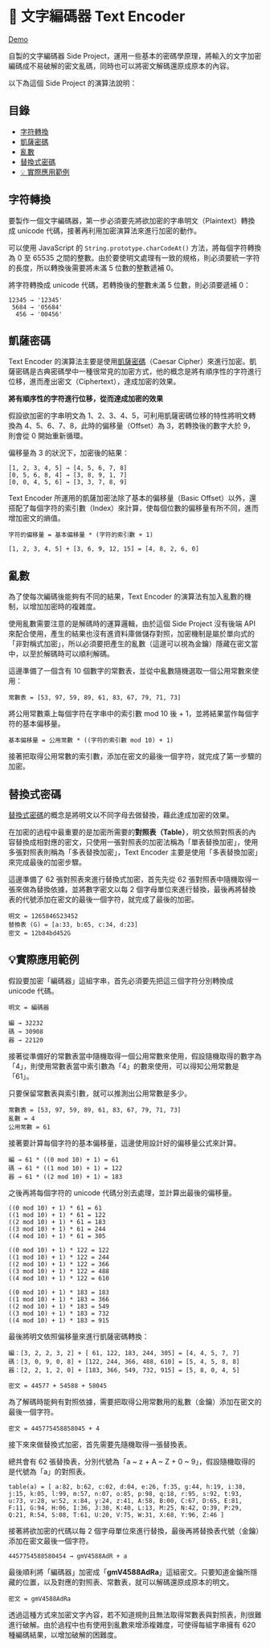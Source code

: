 # 📌 文字編碼器 Text Encoder

[Demo](https://waveciou.github.io/text-encoder/)

自製的文字編碼器 Side Project，運用一些基本的密碼學原理，將輸入的文字加密編碼成不易破解的密文亂碼，同時也可以將密文解碼還原成原本的內容。

以下為這個 Side Project 的演算法說明：

## 目錄

- [字符轉換](##字符轉換)
- [凱薩密碼](##凱薩密碼)
- [亂數](##亂數)
- [替換式密碼](##替換式密碼)
- [💡 實際應用範例](##💡實際應用範例)

## 字符轉換

要製作一個文字編碼器，第一步必須要先將欲加密的字串明文（Plaintext）轉換成 unicode 代碼，接著再利用加密演算法來進行加密的動作。

可以使用 JavaScript 的 `String.prototype.charCodeAt()` 方法，將每個字符轉換為 0 至 65535 之間的整數。由於要使明文處理有一致的規格，則必須要統一字符的長度，所以轉換後需要將未滿 5 位數的整數遞補 0。

將字符轉換成 unicode 代碼，若轉換後的整數未滿 5 位數，則必須要遞補 0：

```
12345 → '12345'
 5684 → '05684'
  456 → '00456'
```

## 凱薩密碼

Text Encoder 的演算法主要是使用[凱薩密碼](https://zh.wikipedia.org/wiki/%E5%87%B1%E6%92%92%E5%AF%86%E7%A2%BC)（Caesar Cipher）來進行加密。凱薩密碼是古典密碼學中一種很常見的加密方式，他的概念是將有順序性的字符進行位移，進而產出密文（Ciphertext），達成加密的效果。

**將有順序性的字符進行位移，從而達成加密的效果**

假設欲加密的字串明文為 1、2、3、4、5，可利用凱薩密碼位移的特性將明文轉換為 4、5、6、7、8，此時的偏移量（Offset）為 3，若轉換後的數字大於 9，則會從 0 開始重新循環。

偏移量為 3 的狀況下，加密後的結果：

```
[1, 2, 3, 4, 5] → [4, 5, 6, 7, 8]
[0, 5, 6, 8, 4] → [3, 8, 9, 1, 7]
[0, 0, 4, 5, 6] → [3, 3, 7, 8, 9]
```

Text Encoder 所運用的凱薩加密法除了基本的偏移量（Basic Offset）以外，還搭配了每個字符的索引數（Index）來計算，使每個位數的偏移量有所不同，進而增加密文的熵值。

```
字符的偏移量 = 基本偏移量 * (字符的索引數 + 1)
```

```
[1, 2, 3, 4, 5] + [3, 6, 9, 12, 15] = [4, 8, 2, 6, 0]
```

## 亂數

為了使每次編碼後能夠有不同的結果，Text Encoder 的演算法有加入亂數的機制，以增加加密時的複雜度。

使用亂數需要注意的是解碼時的運算邏輯，由於這個 Side Project 沒有後端 API 來配合使用，產生的結果也沒有進資料庫做儲存對照，加密機制是屬於單向式的「非對稱式加密」，所以必須要把產生的亂數（這邊可以視為金鑰）隱藏在密文當中，以至於解碼時可以順利解碼。

這邊準備了一個含有 10 個數字的常數表，並從中亂數隨機選取一個公用常數來使用：

```
常數表 = [53, 97, 59, 89, 61, 83, 67, 79, 71, 73]
```

將公用常數乘上每個字符在字串中的索引數 mod 10 後 + 1，並將結果當作每個字符的基本偏移量。

```
基本偏移量 = 公用常數 * ((字符的索引數 mod 10) + 1)
```

接著把取得公用常數的索引數，添加在密文的最後一個字符，就完成了第一步驟的加密。

## 替換式密碼

[替換式密碼](https://zh.wikipedia.org/wiki/%E6%9B%BF%E6%8D%A2%E5%BC%8F%E5%AF%86%E7%A0%81)的概念是將明文以不同字母去做替換，藉此達成加密的效果。

在加密的過程中最重要的是加密所需要的**對照表（Table）**，明文依照對照表的內容替換成相對應的密文，只使用一張對照表的加密法稱為「單表替換加密」，使用多張對照表則稱為「多表替換加密」，Text Encoder 主要是使用「多表替換加密」來完成最後的加密步驟。

這邊準備了 62 張對照表來進行替換式加密，首先先從 62 張對照表中隨機取得一張來做為替換依據，並將數字密文以每 2 個字母單位來進行替換，最後再將替換表的代號添加在密文的最後一個字符，就完成了最後的加密。

```
明文 = 1265846523452
替換表 (G) = [a:33, b:65, c:34, d:23]
密文 = 12b84bd452G
```

## 💡實際應用範例

假設要加密「編碼器」這組字串，首先必須要先把這三個字符分別轉換成 unicode 代碼。

```
明文 = 編碼器

編 → 32232
碼 → 30908
器 → 22120
```

接著從準備好的常數表當中隨機取得一個公用常數來使用，假設隨機取得的數字為「4」，則使用常數表當中索引數為「4」的數來使用，可以得知公用常數是「61」。

只要保留常數表與索引數，就可以推測出公用常數是多少。

```
常數表 = [53, 97, 59, 89, 61, 83, 67, 79, 71, 73]
亂數 = 4
公用常數 = 61
```

接著要計算每個字符的基本偏移量，這邊使用設計好的偏移量公式來計算。

```
編 → 61 * ((0 mod 10) + 1) = 61
碼 → 61 * ((1 mod 10) + 1) = 122
器 → 61 * ((2 mod 10) + 1) = 183
```

之後再將每個字符的 unicode 代碼分別去處理，並計算出最後的偏移量。

```
((0 mod 10) + 1) * 61 = 61
((1 mod 10) + 1) * 61 = 122
((2 mod 10) + 1) * 61 = 183
((3 mod 10) + 1) * 61 = 244
((4 mod 10) + 1) * 61 = 305

((0 mod 10) + 1) * 122 = 122
((1 mod 10) + 1) * 122 = 244
((2 mod 10) + 1) * 122 = 366
((3 mod 10) + 1) * 122 = 488
((4 mod 10) + 1) * 122 = 610

((0 mod 10) + 1) * 183 = 183
((1 mod 10) + 1) * 183 = 366
((2 mod 10) + 1) * 183 = 549
((3 mod 10) + 1) * 183 = 732
((4 mod 10) + 1) * 183 = 915
```

最後將明文依照偏移量來進行凱薩密碼轉換：

```
編：[3, 2, 2, 3, 2] + [ 61, 122, 183, 244, 305] = [4, 4, 5, 7, 7]
碼：[3, 0, 9, 0, 8] + [122, 244, 366, 488, 610] = [5, 4, 5, 8, 8]
器：[2, 2, 1, 2, 0] + [183, 366, 549, 732, 915] = [5, 8, 0, 4, 5]

密文 = 44577 + 54588 + 58045
```

為了解碼時能夠有對照依據，需要把取得公用常數用的亂數（金鑰）添加在密文的最後一個字符。

```
密文 = 445775458858045 + 4
```

接下來來做替換式加密，首先需要先隨機取得一張替換表。

總共會有 62 張替換表，分別代號為「a ~ z + A ~ Z + 0 ~ 9」，假設隨機取得的是代號為「a」的對照表。

```
table(a) = [ a:82, b:62, c:02, d:04, e:26, f:35, g:44, h:19, i:38, j:15, k:05, l:99, m:57, n:07, o:85, p:98, q:18, r:95, s:92, t:93, u:73, v:28, w:52, x:84, y:24, z:41, A:58, B:00, C:67, D:65, E:81, F:11, G:94, H:06, I:36, J:30, K:40, L:13, M:25, N:42, O:39, P:29, Q:21, R:54, S:08, T:61, U:20, V:75, W:31, X:68, Y:96, Z:46 ]
```

接著將欲加密的代碼以每 2 個字母單位來進行替換，最後再將替換表代號（金鑰）添加在密文最後一個字符。

```
4457754588580454 → gmV4588AdR + a
```

最後順利將「編碼器」加密成「**gmV4588AdRa**」這組密文。只要知道金鑰所隱藏的位置，以及對應的對照表、常數表，就可以解碼還原成原本的明文。

```
密文 = gmV4588AdRa
```

透過這種方式來加密文字內容，若不知道規則且無法取得常數表與對照表，則很難進行破解。由於過程中也有使用到亂數來增添複雜度，可使得每組字串擁有 620 種編碼結果，以增加破解的困難度。
